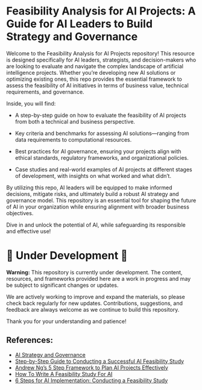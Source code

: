 # Feasibility Analysis for AI Projects: A Guide for AI Leaders to Build Strategy and Governance

Welcome to the Feasibility Analysis for AI Projects repository! This resource is designed specifically for AI leaders, strategists, and decision-makers who are looking to evaluate and navigate the complex landscape of artificial intelligence projects. Whether you’re developing new AI solutions or optimizing existing ones, this repo provides the essential framework to assess the feasibility of AI initiatives in terms of business value, technical requirements, and governance.

Inside, you will find:

- A step-by-step guide on how to evaluate the feasibility of AI projects from both a technical and business perspective.

- Key criteria and benchmarks for assessing AI solutions—ranging from data requirements to computational resources.

- Best practices for AI governance, ensuring your projects align with ethical standards, regulatory frameworks, and organizational policies.

- Case studies and real-world examples of AI projects at different stages of development, with insights on what worked and what didn’t.

By utilizing this repo, AI leaders will be equipped to make informed decisions, mitigate risks, and ultimately build a robust AI strategy and governance model. This repository is an essential tool for shaping the future of AI in your organization while ensuring alignment with broader business objectives.

Dive in and unlock the potential of AI, while safeguarding its responsible and effective use!

# 🚧 Under Development 🚧

**Warning:** This repository is currently under development. The content, resources, and frameworks provided here are a work in progress and may be subject to significant changes or updates.

We are actively working to improve and expand the materials, so please check back regularly for new updates. Contributions, suggestions, and feedback are always welcome as we continue to build this repository.

Thank you for your understanding and patience!

## References:
- [AI Strategy and Governance](https://platform.onlinelearning.upenn.edu/offering/ai-strategy-and-governance-a0Q2E00000MTwrwUAD)
- [Step-by-Step Guide to Conducting a Successful AI Feasibility Study](https://rtslabs.com/guide-to-conducting-a-successful-ai-feasibility-study)
- [Andrew Ng’s 5 Step Framework to Plan AI Projects Effectively](https://medium.com/data-science/5-step-framework-to-plan-ai-projects-effectively-de1a1bc958c)
- [How To Write A Feasibility Study For AI](https://www.restack.io/p/ai-startup-feasibility-analysis-answer-how-to-write-feasibility-study)
- [6 Steps for AI Implementation: Conducting a Feasibility Study](https://redresscompliance.com/6-steps-for-ai-implementation-conducting-a-feasibility-study/)

